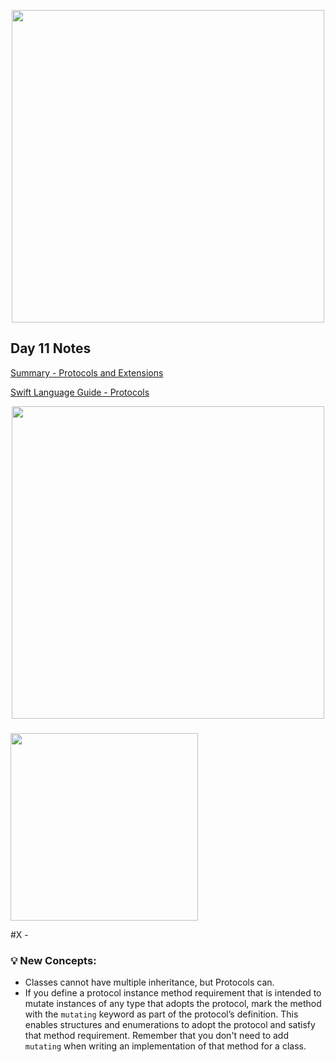  <p align="center"><img src="https://github.com/neilhiddink/100DaysOfSwift/blob/master/00.%20Resources/banner.png" width="500"></p>

## Day 11 Notes

[Summary - Protocols and Extensions](https://youtu.be/q1UkvM2V07E)

[Swift Language Guide - Protocols](https://docs.swift.org/swift-book/LanguageGuide/Protocols.html)

<p align="center"><img src="" width="500"></p>

### 

<img src="" width="300">

#X - 

### 💡 New Concepts:

- Classes cannot have multiple inheritance, but Protocols can.
- If you define a protocol instance method requirement that is intended to mutate instances of any type that adopts the protocol, mark the method with the `mutating` keyword as part of the protocol’s definition. This enables structures and enumerations to adopt the protocol and satisfy that method requirement. Remember that you don't need to add `mutating` when writing an implementation of that method for a class.
